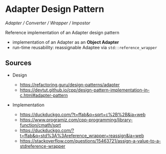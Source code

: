 # Adapter Design Pattern

_Adapter / Converter / Wrapper / Impostor_

Reference implementation of an Adapter design pattern

- implementation of an Adapter as an **Object Adapter**
- run-time reusability: reassignable Adaptee via `std::reference_wrapper`

## Sources

- Design
    - https://refactoring.guru/design-patterns/adapter
    - https://devtut.github.io/cpp/design-pattern-implementation-in-c.html#adapter-pattern

- Implementation
    - https://duckduckgo.com/?t=ffab&q=sqrt+c%2B%2B&ia=web
    - https://www.programiz.com/cpp-programming/library-function/cmath/sqrt
    - https://duckduckgo.com/?t=ffab&q=std%3A%3Areference_wrapper+reassign&ia=web
    - https://stackoverflow.com/questions/15463721/assign-a-value-to-a-stdreference-wrapper
